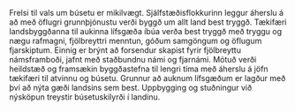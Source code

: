 Frelsi til vals um búsetu er mikilvægt. Sjálfstæðisflokkurinn leggur áherslu á að með öflugri grunnþjónustu verði byggð um allt land best tryggð. Tækifæri landsbyggðanna til aukinna lífsgæða íbúa verða best tryggð með tryggu og nægu rafmagni, fjölbreyttri menntun, góðum samgöngum og öflugum fjarskiptum. Einnig er brýnt að forsendur skapist fyrir fjölbreyttu námsframboði, jafnt með staðbundnu námi og fjarnámi. Mótuð verði heildstæð og framsækin byggðastefna til lengri tíma með áherslu á jöfn tækifæri til atvinnu og búsetu. Grunnur að auknum lífsgæðum er lagður með því að nýta gæði landsins sem best. Uppbygging og stuðningur við nýsköpun treystir búsetuskilyrði í landinu.